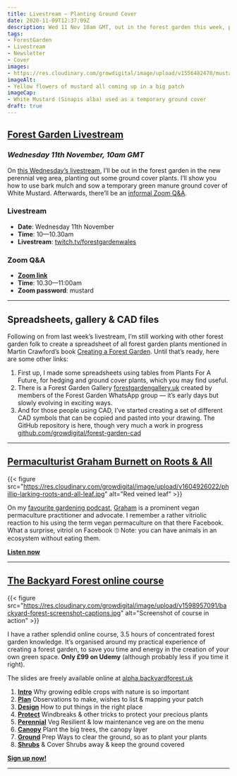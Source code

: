 ```yaml
---
title: Livestream — Planting Ground Cover
date: 2020-11-09T12:37:09Z
description: Wed 11 Nov 10am GMT, out in the forest garden this week, planting up some ground cover. I’ll show you the steps 🙂
tags: 
- ForestGarden
- Livestream
- Newsletter
- Cover
images: 
- https://res.cloudinary.com/growdigital/image/upload/v1556482470/mustardflower-B6D1F640.jpg
imageAlt:
- Yellow flowers of mustard all coming up in a big patch
imageCap:
- White Mustard (Sinapis alba) used as a temporary ground cover
draft: true
---
```


## [Forest Garden Livestream](https://www.twitch.tv/forestgardenwales/)
### _Wednesday 11th November, 10am GMT_

On [this Wednesday’s livestream](https://www.twitch.tv/forestgardenwales/), I’ll be out in the forest garden in the new perennial veg area, planting out some ground cover plants. I’ll show you how to use bark mulch and sow a temporary green manure ground cover of White Mustard. Afterwards, there’ll be an [informal Zoom Q&A](https://us04web.zoom.us/j/78978308941?pwd=N29yVVNhRVJ0Q2sxR2lCVFc4Vng0QT09).

### Livestream

* **Date**: Wednesday 11th November
* **Time**: 10—10.30am
* **Livestream**: [twitch.tv/forestgardenwales](https://www.twitch.tv/forestgardenwales)

### Zoom Q&A

* **[Zoom link](https://us04web.zoom.us/j/78978308941?pwd=N29yVVNhRVJ0Q2sxR2lCVFc4Vng0QT09)**
* **Time**: 10.30—11:00am
* **Zoom password**: mustard

---

## Spreadsheets, gallery & CAD files

Following on from last week’s livestream, I’m still working with other forest garden folk to create a spreadsheet of all forest garden plants mentioned in Martin Crawford’s book [Creating a Forest Garden](https://www.agroforestry.co.uk/product/creating-a-forest-garden-2/). Until that’s ready, here are some other links:

1. First up, I made some spreadsheets using tables from Plants For A Future, for hedging and ground cover plants, which you may find useful.
2. There is a Forest Garden Gallery [forestgardengallery.uk](https://forestgardengallery.uk/) created by members of the Forest Garden WhatsApp group — it’s early days but slowly evolving in exciting ways.
3. And for those people using CAD, I’ve started creating a set of different CAD symbols that can be copied and pasted into your drawing. The GitHub repository is here, though very much a work in progress [github.com/growdigital/forest-garden-cad](https://github.com/growdigital/forest-garden-cad/)

---

## [Permaculturist Graham Burnett on Roots & All](https://rootsandall.co.uk/portfolio-item/episode-84-permaculture-with-graham-burnett/)

{{< figure src="https://res.cloudinary.com/growdigital/image/upload/v1604926022/phillip-larking-roots-and-all-leaf.jpg" alt="Red veined leaf" >}}

On my [favourite gardening podcast](https://rootsandall.co.uk/thepodcast/), [Graham](https://spiralseed.co.uk/) is a prominent vegan permaculture practitioner and advocate. I remember a rather vitriolic reaction to his using the term vegan permaculture on that there Facebook. What a surprise, vitriol on Facebook 🙄 Note: you can have animals in an ecosystem without eating them.

**[Listen now](https://rootsandall.co.uk/portfolio-item/episode-84-permaculture-with-graham-burnett/)**

---

## [The Backyard Forest online course](https://www.udemy.com/course/the-backyard-forest/learn/?referralCode=CE87DB2FC1CA1B28807F)

{{< figure src="https://res.cloudinary.com/growdigital/image/upload/v1598957091/backyard-forest-screenshot-captions.jpg" alt="Screenshot of course in action" >}}

I have a rather splendid online course, 3.5 hours of concentrated forest garden knowledge. It’s organised around my practical experience of creating a forest garden, to save you time and energy in the creation of your own green space. **Only £99 on Udemy** (although probably less if you time it right).

The slides are freely available online at [alpha.backyardforest.uk](https://www.forestgarden.wales/course/)

1. **[Intro](https://www.forestgarden.wales/course/intro/)** Why growing edible crops with nature is so important
2. **[Plan](https://www.forestgarden.wales/course/plan/)** Observations to make, wishes to list & mapping your patch
3. **[Design](https://www.forestgarden.wales/course/design/)** How to put things in the right place
4. **[Protect](https://www.forestgarden.wales/course/protect/)** Windbreaks & other tricks to protect your precious plants
5. **[Perennial](https://www.forestgarden.wales/course/perennial/)** Veg Resilient & low maintenance veg are on the menu
6. **[Canopy](https://www.forestgarden.wales/course/canopy/)** Plant the big trees, the canopy layer
7. **[Ground](https://www.forestgarden.wales/course/ground/)** Prep Ways to clear the ground, so as to plant your plants
8. **[Shrubs](https://www.forestgarden.wales/course/shrubs/)** & Cover Shrubs away & keep the ground covered

[**Sign up now!**](https://www.udemy.com/course/the-backyard-forest/learn/?referralCode=CE87DB2FC1CA1B28807F)

---
